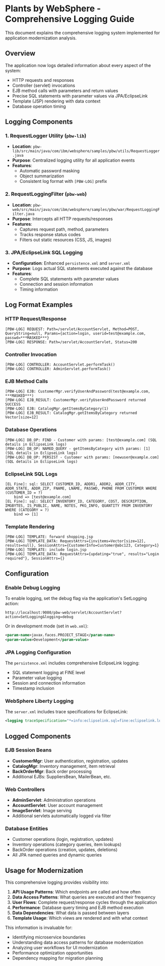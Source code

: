 # Plants by WebSphere - Comprehensive Logging Guide

This document explains the comprehensive logging system implemented for application modernization analysis.

## Overview

The application now logs detailed information about every aspect of the system:
- HTTP requests and responses
- Controller (servlet) invocations
- EJB method calls with parameters and return values
- Precise SQL statements with parameter values via JPA/EclipseLink
- Template (JSP) rendering with data context
- Database operation timing

## Logging Components

### 1. RequestLogger Utility (`pbw-lib`)
- **Location**: `pbw-lib/src/main/java/com/ibm/websphere/samples/pbw/utils/RequestLogger.java`
- **Purpose**: Centralized logging utility for all application events
- **Features**:
  - Automatic password masking
  - Object summarization
  - Consistent log format with `[PBW-LOG]` prefix

### 2. RequestLoggingFilter (`pbw-web`)
- **Location**: `pbw-web/src/main/java/com/ibm/websphere/samples/pbw/war/RequestLoggingFilter.java`
- **Purpose**: Intercepts all HTTP requests/responses
- **Features**:
  - Captures request path, method, parameters
  - Tracks response status codes
  - Filters out static resources (CSS, JS, images)

### 3. JPA/EclipseLink SQL Logging
- **Configuration**: Enhanced `persistence.xml` and `server.xml`
- **Purpose**: Logs actual SQL statements executed against the database
- **Features**:
  - Complete SQL statements with parameter values
  - Connection and session information
  - Timing information

## Log Format Examples

### HTTP Request/Response
```
[PBW-LOG] REQUEST: Path=/servlet/AccountServlet, Method=POST, QueryString=null, Params={action=login, userid=test@example.com, passwd=***MASKED***}
[PBW-LOG] RESPONSE: Path=/servlet/AccountServlet, Status=200
```

### Controller Invocation
```
[PBW-LOG] CONTROLLER: AccountServlet.performTask()
[PBW-LOG] CONTROLLER: AdminServlet.performTask()
```

### EJB Method Calls
```
[PBW-LOG] EJB: CustomerMgr.verifyUserAndPassword(test@example.com, ***MASKED***)
[PBW-LOG] EJB_RESULT: CustomerMgr.verifyUserAndPassword returned SUCCESS
[PBW-LOG] EJB: CatalogMgr.getItemsByCategory(1)
[PBW-LOG] EJB_RESULT: CatalogMgr.getItemsByCategory returned Vector[size=12]
```

### Database Operations
```
[PBW-LOG] DB_OP: FIND - Customer with params: [test@example.com] (SQL details in EclipseLink logs)
[PBW-LOG] DB_OP: NAMED_QUERY - getItemsByCategory with params: [1] (SQL details in EclipseLink logs)
[PBW-LOG] DB_OP: PERSIST - Customer with params: [newuser@example.com] (SQL details in EclipseLink logs)
```

### EclipseLink SQL Logs
```
[EL Fine]: sql: SELECT CUSTOMER_ID, ADDR1, ADDR2, ADDR_CITY, ADDR_STATE, ADDR_ZIP, FNAME, LNAME, PASSWD, PHONE FROM CUSTOMER WHERE (CUSTOMER_ID = ?)
	bind => [test@example.com]
[EL Fine]: sql: SELECT INVENTORY_ID, CATEGORY, COST, DESCRIPTION, IMGBYTES, IS_PUBLIC, NAME, NOTES, PKG_INFO, QUANTITY FROM INVENTORY WHERE (CATEGORY = ?)
	bind => [1]
```

### Template Rendering
```
[PBW-LOG] TEMPLATE: forward shopping.jsp
[PBW-LOG] TEMPLATE_DATA: RequestAttrs={invitems=Vector[size=12], results=null}, SessionAttrs={CustomerInfo=Customer@abc123, Category=1}
[PBW-LOG] TEMPLATE: include login.jsp
[PBW-LOG] TEMPLATE_DATA: RequestAttrs={updating="true", results="Login required"}, SessionAttrs={}
```

## Configuration

### Enable Debug Logging
To enable logging, set the debug flag via the application's SetLogging action:
```
http://localhost:9080/pbw-web/servlet/AccountServlet?action=SetLogging&logging=debug
```

Or in development mode (set in `web.xml`):
```xml
<param-name>javax.faces.PROJECT_STAGE</param-name>
<param-value>Development</param-value>
```

### JPA Logging Configuration
The `persistence.xml` includes comprehensive EclipseLink logging:
- SQL statement logging at FINE level
- Parameter value logging
- Session and connection information
- Timestamp inclusion

### WebSphere Liberty Logging
The `server.xml` includes trace specifications for EclipseLink:
```xml
<logging traceSpecification="*=info:eclipselink.sql=fine:eclipselink.logging.sql=fine"/>
```

## Logged Components

### EJB Session Beans
- **CustomerMgr**: User authentication, registration, updates
- **CatalogMgr**: Inventory management, item retrieval
- **BackOrderMgr**: Back order processing
- Additional EJBs: SuppliersBean, MailerBean, etc.

### Web Controllers
- **AdminServlet**: Administration operations
- **AccountServlet**: User account management
- **ImageServlet**: Image serving
- Additional servlets automatically logged via filter

### Database Entities
- Customer operations (login, registration, updates)
- Inventory operations (category queries, item lookups)
- BackOrder operations (creation, updates, deletions)
- All JPA named queries and dynamic queries

## Usage for Modernization

This comprehensive logging provides visibility into:

1. **API Usage Patterns**: Which endpoints are called and how often
2. **Data Access Patterns**: What queries are executed and their frequency
3. **User Flows**: Complete request/response cycles through the application
4. **Performance**: Database query timing and EJB method execution
5. **Data Dependencies**: What data is passed between layers
6. **Template Usage**: Which views are rendered and with what context

This information is invaluable for:
- Identifying microservice boundaries
- Understanding data access patterns for database modernization
- Analyzing user workflows for UI modernization
- Performance optimization opportunities
- Dependency mapping for migration planning
